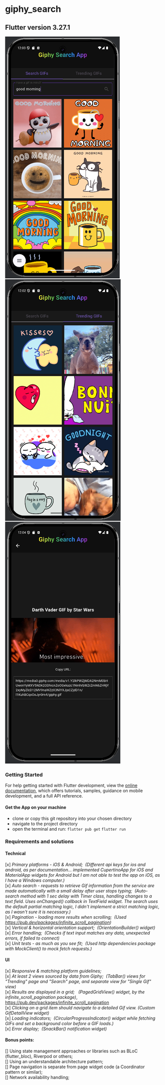 # giphy_search

## Flutter version 3.27.1

![Search](assets/screenshots/search.png) 
![Trending](assets/screenshots/trending.png)
![Detail](assets/screenshots/detail_view.png) 

### Getting Started

For help getting started with Flutter development, view the
[online documentation](https://docs.flutter.dev/), which offers tutorials,
samples, guidance on mobile development, and a full API reference.

#### Get the App on your machine
+ clone or copy this git repository into your chosen directory
+ navigate to the project directory
+ open the terminal and run:
`` flutter pub get ``
`` flutter run ``

### Requirements and solutions

#### Technical
[x]  *Primary platforms - iOS & Android;* &nbsp;_(Different api keys for ios and android, as per documentation... implemented CupertinoApp for iOS and MaterialApp widgets for Android but I am not able to test the app on iOS, as I have a Windows computer.)_ <br>
[x]  *Auto search - requests to retrieve Gif information from the service are made automatically with a small delay after user stops typing;* &nbsp;_(Auto-search method with 1 sec delay with Timer class, handling changes to a text field. Uses onChanged() callback in TextField widget. The search uses the default partial matching logic, I didn't implement a strict matching logic, as I wasn't sure it is necessary.)_ <br>
[x]  *Pagination - loading more results when scrolling;* &nbsp;_(Used https://pub.dev/packages/infinite_scroll_pagination)_ <br>
[x]  *Vertical & horizontal orientation support;* &nbsp;_(OrientationBuilder() widget)_ <br>
[x]  *Error handling;* &nbsp;_(Checks if text input matches any data, unexpected errors, if failed to connect)_ <br>
[x]  *Unit tests - as much as you see fit;* &nbsp;_(Used http dependencies package with MockClient() to mock fetch requests.)_ <br>

#### UI
[x]  *Responsive & matching platform guidelines;* <br>
[x]  *At least 2 views sourced by data from Giphy;* &nbsp;_(TabBar() views for "Trending" page and "Search" page, and separate view for "Single Gif" view)_ <br>
[x]  *Results are displayed in a grid;* &nbsp; _(PagedGridView() widget, by the infinite_scroll_pagination package)_, https://pub.dev/packages/infinite_scroll_pagination <br>
[x]  *Clicking on a grid item should navigate to a detailed Gif view.* _(Custom GifDetailView widget)_ <br>
[x]  *Loading indicators;* &nbsp;_(CircularProgressIndicator() widget while fetching GIFs and set a background color before a GIF loads.)_ <br>
[x]  *Error display;* &nbsp;_(SnackBar() notification widget)_ <br>

#### Bonus points:
[]  Using state management approaches or libraries such as BLoC (flutter_bloc), Riverpod or others; <br>
[]  Using an understandable architecture pattern; <br>
[]  Page navigation is separate from page widget code (a Coordinator pattern or similar); <br>
[]  Network availability handling; <br>